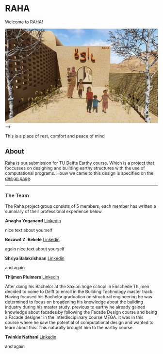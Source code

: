 # RAHA

Welcome to RAHA!

![Entrance.jpg](img/Entrance.jpg) -->

This is a place of rest, comfort and peace of mind

## About

Raha is our submission for TU Delfts Earthy course. Which is a project that foccusses on designing and building earthy structures with the use of computational programs.
Houw we came to this design is specified on the [design page](https://design.nl).

---

### The Team

The Raha project group consists of 5 members, each member has written a summary of their professional experience below.

**Anagha Yoganand** [Linkedin](https://www.linkedin.com/in/anagha-yoganand/)

nice text about yourself

**Bezawit Z. Bekele** [Linkedin](https://www.linkedin.com/in/bezawit-zerayacob-bekele/)

again nice text about yourself

**Shriya Balakrishnan** [Linkedin](https://www.linkedin.com/in/shriyabalakrishnan/)

and again

**Thijmen Pluimers** [Linkedin](https://www.linkedin.com/in/thijmenpluimers/)

After doing his Bachelor at the Saxion hoge school in Enschede Thijmen decided to come to Delft to enroll in the Building Technology master track.
Having focused his Bachelor graduation on structural engineering he was determined to focus on broadening his knowledge about the building industry during his master study. previous to earthy he already gained knowledge about facades by following the Facade Design course and being a Facade designer in the interdisciplinary course MEGA. It was in this course where he saw the potential of computational design and wanted to learn about this. This naturally brought him to the earthy course.

**Twinkle Nathani** [Linkedin](https://www.linkedin.com/in/twinkle-nathani-88036a105/)

and again
